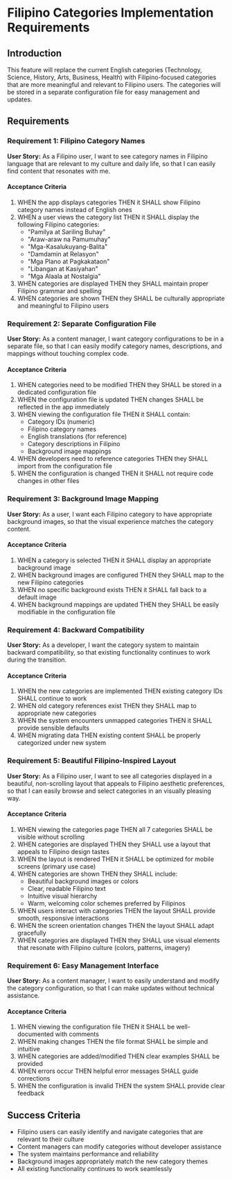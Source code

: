 # Filipino Categories Implementation Requirements

## Introduction

This feature will replace the current English categories (Technology, Science, History, Arts, Business, Health) with Filipino-focused categories that are more meaningful and relevant to Filipino users. The categories will be stored in a separate configuration file for easy management and updates.

## Requirements

### Requirement 1: Filipino Category Names

**User Story:** As a Filipino user, I want to see category names in Filipino language that are relevant to my culture and daily life, so that I can easily find content that resonates with me.

#### Acceptance Criteria

1. WHEN the app displays categories THEN it SHALL show Filipino category names instead of English ones
2. WHEN a user views the category list THEN it SHALL display the following Filipino categories:
   - "Pamilya at Sariling Buhay"
   - "Araw-araw na Pamumuhay" 
   - "Mga-Kasalukuyang-Balita"
   - "Damdamin at Relasyon"
   - "Mga Plano at Pagkakataon"
   - "Libangan at Kasiyahan"
   - "Mga Alaala at Nostalgia"
3. WHEN categories are displayed THEN they SHALL maintain proper Filipino grammar and spelling
4. WHEN categories are shown THEN they SHALL be culturally appropriate and meaningful to Filipino users

### Requirement 2: Separate Configuration File

**User Story:** As a content manager, I want category configurations to be in a separate file, so that I can easily modify category names, descriptions, and mappings without touching complex code.

#### Acceptance Criteria

1. WHEN categories need to be modified THEN they SHALL be stored in a dedicated configuration file
2. WHEN the configuration file is updated THEN changes SHALL be reflected in the app immediately
3. WHEN viewing the configuration file THEN it SHALL contain:
   - Category IDs (numeric)
   - Filipino category names
   - English translations (for reference)
   - Category descriptions in Filipino
   - Background image mappings
4. WHEN developers need to reference categories THEN they SHALL import from the configuration file
5. WHEN the configuration is changed THEN it SHALL not require code changes in other files

### Requirement 3: Background Image Mapping

**User Story:** As a user, I want each Filipino category to have appropriate background images, so that the visual experience matches the category content.

#### Acceptance Criteria

1. WHEN a category is selected THEN it SHALL display an appropriate background image
2. WHEN background images are configured THEN they SHALL map to the new Filipino categories
3. WHEN no specific background exists THEN it SHALL fall back to a default image
4. WHEN background mappings are updated THEN they SHALL be easily modifiable in the configuration file

### Requirement 4: Backward Compatibility

**User Story:** As a developer, I want the category system to maintain backward compatibility, so that existing functionality continues to work during the transition.

#### Acceptance Criteria

1. WHEN the new categories are implemented THEN existing category IDs SHALL continue to work
2. WHEN old category references exist THEN they SHALL map to appropriate new categories
3. WHEN the system encounters unmapped categories THEN it SHALL provide sensible defaults
4. WHEN migrating data THEN existing content SHALL be properly categorized under new system

### Requirement 5: Beautiful Filipino-Inspired Layout

**User Story:** As a Filipino user, I want to see all categories displayed in a beautiful, non-scrolling layout that appeals to Filipino aesthetic preferences, so that I can easily browse and select categories in an visually pleasing way.

#### Acceptance Criteria

1. WHEN viewing the categories page THEN all 7 categories SHALL be visible without scrolling
2. WHEN categories are displayed THEN they SHALL use a layout that appeals to Filipino design tastes
3. WHEN the layout is rendered THEN it SHALL be optimized for mobile screens (primary use case)
4. WHEN categories are shown THEN they SHALL include:
   - Beautiful background images or colors
   - Clear, readable Filipino text
   - Intuitive visual hierarchy
   - Warm, welcoming color schemes preferred by Filipinos
5. WHEN users interact with categories THEN the layout SHALL provide smooth, responsive interactions
6. WHEN the screen orientation changes THEN the layout SHALL adapt gracefully
7. WHEN categories are displayed THEN they SHALL use visual elements that resonate with Filipino culture (colors, patterns, imagery)

### Requirement 6: Easy Management Interface

**User Story:** As a content manager, I want to easily understand and modify the category configuration, so that I can make updates without technical assistance.

#### Acceptance Criteria

1. WHEN viewing the configuration file THEN it SHALL be well-documented with comments
2. WHEN making changes THEN the file format SHALL be simple and intuitive
3. WHEN categories are added/modified THEN clear examples SHALL be provided
4. WHEN errors occur THEN helpful error messages SHALL guide corrections
5. WHEN the configuration is invalid THEN the system SHALL provide clear feedback

## Success Criteria

- Filipino users can easily identify and navigate categories that are relevant to their culture
- Content managers can modify categories without developer assistance
- The system maintains performance and reliability
- Background images appropriately match the new category themes
- All existing functionality continues to work seamlessly